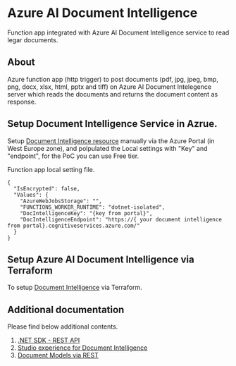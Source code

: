 # Azure AI Document Intelligence
Function app integrated with Azure AI Document Intelligence service to read legar documents.

## About

Azure function app (http trigger) to post documents (pdf, jpg, jpeg, bmp, png, docx, xlsx, html, pptx and tiff) on Azure AI Document Intelegence server which reads the documents and returns the document content as response.

## Setup Document Intelligence Service in Azrue.

Setup [Document Intelligence resource](https://learn.microsoft.com/en-us/azure/ai-services/document-intelligence/how-to-guides/create-document-intelligence-resource) manually via the Azure Portal (in West Europe zone), and polpulated the Local settings with "Key" and "endpoint", for the PoC you can use Free tier.

Function app local setting file.

```
{
  "IsEncrypted": false,
  "Values": {
    "AzureWebJobsStorage": "",
    "FUNCTIONS_WORKER_RUNTIME": "dotnet-isolated",
    "DocIntelligenceKey": "{key from portal}",
    "DocIntelligenceEndpoint": "https://{ your document intelligence from portal}.cognitiveservices.azure.com/"
  }
}

```


## Setup Azure AI Document Intelligence via Terraform

To setup [Document Intelligence](https://registry.terraform.io/modules/Azure/avm-res-cognitiveservices-account/azurerm/0.5.0/examples/Azure-AI-Document-Intelligence) via Terraform.

## Additional documentation
Please find below additional contents.

1. [.NET SDK - REST API](https://docs.azure.cn/en-us/ai-services/document-intelligence/versioning/sdk-overview-v4-0?view=doc-intel-4.0.0&viewFallbackFrom=doc-intel-3.1.0&tabs=csharp)
2. [Studio experience for Document Intelligence](https://learn.microsoft.com/en-us/azure/ai-services/document-intelligence/studio-overview?view=doc-intel-4.0.0&tabs=di-studio)
3. [Document Models via REST](https://learn.microsoft.com/en-us/rest/api/aiservices/document-models/analyze-document?view=rest-aiservices-v4.0%20(2024-11-30)&viewFallbackFrom=rest-aiservices-2023-07-31&preserve-view=true&tabs=HTTP)

